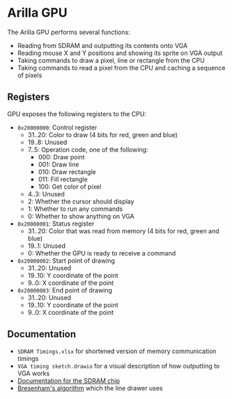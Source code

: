# Arilla GPU
The Arilla GPU performs several functions:
- Reading from SDRAM and outputting its contents onto VGA
- Reading mouse X and Y positions and showing its sprite on VGA output
- Taking commands to draw a pixel, line or rectangle from the CPU
- Taking commands to read a pixel from the CPU and caching a sequence of pixels

## Registers
GPU exposes the following registers to the CPU:
- `0x20000000`: Control register
    - 31..20: Color to draw (4 bits for red, green and blue)
    - 19..8: Unused
    - 7..5: Operation code, one of the following:
        - 000: Draw point
        - 001: Draw line
        - 010: Draw rectangle
        - 011: Fill rectangle
        - 100: Get color of pixel
    - 4..3: Unused
    - 2: Whether the cursor should display 
    - 1: Whether to run any commands
    - 0: Whether to show anything on VGA
- `0x20000001`: Status register
    - 31..20: Color that was read from memory (4 bits for red, green and blue)
    - 19..1: Unused
    - 0: Whether the GPU is ready to receive a command
- `0x20000002`: Start point of drawing
    - 31..20: Unused
    - 19..10: Y coordinate of the point
    - 9..0: X coordinate of the point
- `0x20000003`: End point of drawing
    - 31..20: Unused
    - 19..10: Y coordinate of the point
    - 9..0: X coordinate of the point

## Documentation
- `SDRAM Timings.xlsx` for shortened version of memory communication timings
- `VGA timing sketch.drawio` for a visual description of how outputting to VGA works
- [Documentation for the SDRAM chip](http://www.issiusa.com/pdf/42S16400.pdf)
- [Bresenham's algorithm](https://en.wikipedia.org/wiki/Bresenham%27s_line_algorithm) which the line drawer uses
